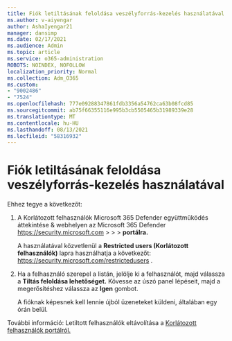 ```yaml
---
title: Fiók letiltásának feloldása veszélyforrás-kezelés használatával
ms.author: v-aiyengar
author: AshaIyengar21
manager: dansimp
ms.date: 02/17/2021
ms.audience: Admin
ms.topic: article
ms.service: o365-administration
ROBOTS: NOINDEX, NOFOLLOW
localization_priority: Normal
ms.collection: Adm_O365
ms.custom:
- "9002486"
- "7524"
ms.openlocfilehash: 777e09288347861fdb3356a54762ca63b08fcd85
ms.sourcegitcommit: ab75f66355116e995b3cb5505465b31989339e28
ms.translationtype: MT
ms.contentlocale: hu-HU
ms.lasthandoff: 08/13/2021
ms.locfileid: "58316932"
---
```

# <a name="unblock-an-account-by-using-threat-management"></a>Fiók letiltásának feloldása veszélyforrás-kezelés használatával

Ehhez tegye a következőt:

1. A Korlátozott felhasználók Microsoft 365 Defender együttműködés áttekintése & webhelyen az Microsoft 365 Defender <https://security.microsoft.com> \>  \>  \> **portálra.**

   A használatával közvetlenül a **Restricted users (Korlátozott felhasználók)** lapra használhatja a következőt: <https://security.microsoft.com/restrictedusers> .

2. Ha a felhasználó szerepel a listán, jelölje ki a felhasználót, majd válassza a **Tiltás feloldása lehetőséget.** Kövesse az úszó panel lépéseit, majd a megerősítéshez válassza az **Igen** gombot.

   A fióknak képesnek kell lennie újból üzeneteket küldeni, általában egy órán belül.

További információ: Letiltott felhasználók eltávolítása a [Korlátozott felhasználók portálról.](https://docs.microsoft.com/microsoft-365/security/office-365-security/removing-user-from-restricted-users-portal-after-spam)
